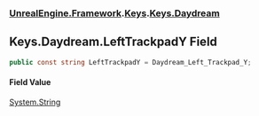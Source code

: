 ### [UnrealEngine.Framework](./UnrealEngine-Framework.md 'UnrealEngine.Framework').[Keys](./Keys.md 'UnrealEngine.Framework.Keys').[Keys.Daydream](./Keys-Daydream.md 'UnrealEngine.Framework.Keys.Daydream')
## Keys.Daydream.LeftTrackpadY Field
  
```csharp
public const string LeftTrackpadY = Daydream_Left_Trackpad_Y;
```
#### Field Value
[System.String](https://docs.microsoft.com/en-us/dotnet/api/System.String 'System.String')  
